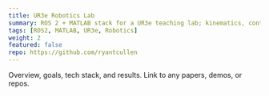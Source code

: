 ```yaml
---
title: UR3e Robotics Lab
summary: ROS 2 + MATLAB stack for a UR3e teaching lab; kinematics, control, and simulations.
tags: [ROS2, MATLAB, UR3e, Robotics]
weight: 2
featured: false
repo: https://github.com/ryantcullen
---
```


Overview, goals, tech stack, and results. Link to any papers, demos, or repos.
